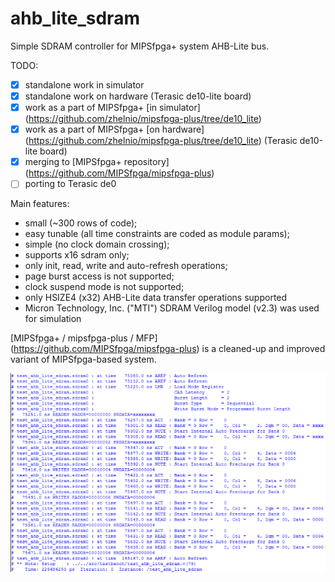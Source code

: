 # ahb_lite_sdram
Simple SDRAM controller for MIPSfpga+ system AHB-Lite bus.

TODO:
- [x] standalone work in simulator
- [x] standalone work on hardware (Terasic de10-lite board)
- [x] work as a part of MIPSfpga+ [in simulator] (https://github.com/zhelnio/mipsfpga-plus/tree/de10_lite)
- [x] work as a part of MIPSfpga+ [on hardware] (https://github.com/zhelnio/mipsfpga-plus/tree/de10_lite) (Terasic de10-lite board)
- [x] merging to [MIPSfpga+ repository] (https://github.com/MIPSfpga/mipsfpga-plus)
- [ ] porting to Terasic de0

Main features:
- small (~300 rows of code);
- easy tunable (all time constraints are coded as module params);
- simple  (no clock domain crossing);
- supports x16 sdram only;
- only init, read, write and auto-refresh operations;
- page burst access is not supported;
- clock suspend mode is not supported;
- only HSIZE4 (x32) AHB-Lite data transfer operations supported
- Micron Technology, Inc. ("MTI") SDRAM Verilog model (v2.3) was used for simulation

[MIPSfpga+ / mipsfpga-plus / MFP] (https://github.com/MIPSfpga/mipsfpga-plus) is a cleaned-up and improved variant of MIPSfpga-based system.

![Alt text](/readme/simulation_log.png?raw=true "log")
